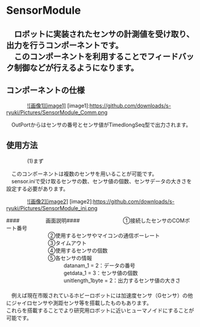 SensorModule
============
　ロボットに実装されたセンサの計測値を受け取り、出力を行うコンポーネントです。  
　このコンポーネントを利用することでフィードバック制御などが行えるようになります。  
　  
コンポーネントの仕様
--------------------

　　　　[![画像1][image1]](https://github.com/downloads/s-ryuki/Pictures/SensorModule_Comm.png)
[image1]:https://github.com/downloads/s-ryuki/Pictures/SensorModule_Comm.png

　OutPortからはセンサの番号とセンサ値がTimedlongSeq型で出力されます。

使用方法
--------
　　　　(1)まず

　このコンポーネントは複数のセンサを用いることが可能です。  
　sensor.iniで受け取るセンサの数、センサ値の個数、センサデータの大きさを設定する必要があります。



　　　　[![画像2][image2]](https://github.com/downloads/s-ryuki/Pictures/SensorModule_ini.png)
[image2]:https://github.com/downloads/s-ryuki/Pictures/SensorModule_ini.png

####　　　　　画面説明####
　　　　　　　　①接続したセンサのCOMポート番号   
　　　　　　　　②使用するセンサやマイコンの通信ボーレート  
　　　　　　　　③タイムアウト  
　　　　　　　　④使用するセンサの個数  
　　　　　　　　⑤各センサの情報  
　　　　　　　　　　　datanam_1 = 2：データの番号  
　　　　　　　　　　　getdata_1 = 3：センサ値の個数  
　　　　　　　　　　　unitlength_1byte = 2：出力するセンサ値の大きさ  
　  
　例えば現在市販されているホビーロボットには加速度センサ（Gセンサ）の他にジャイロセンサや測距センサ等を搭載したものもあります。	
これらを搭載することでより研究用ロボットに近いヒューマノイドにすることが可能です。
